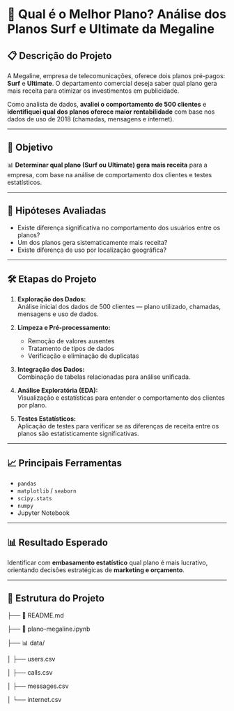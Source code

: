 # 📶 Qual é o Melhor Plano? Análise dos Planos Surf e Ultimate da Megaline

## 📋 Descrição do Projeto

A Megaline, empresa de telecomunicações, oferece dois planos pré-pagos: **Surf** e **Ultimate**. O departamento comercial deseja saber qual plano gera mais receita para otimizar os investimentos em publicidade.

Como analista de dados, **avaliei o comportamento de 500 clientes** e **identifiquei qual dos planos oferece maior rentabilidade** com base nos dados de uso de 2018 (chamadas, mensagens e internet).

---

## 🎯 Objetivo

📊 **Determinar qual plano (Surf ou Ultimate) gera mais receita** para a empresa, com base na análise de comportamento dos clientes e testes estatísticos.

---

## 🧪 Hipóteses Avaliadas

- Existe diferença significativa no comportamento dos usuários entre os planos?
- Um dos planos gera sistematicamente mais receita?
- Existe diferença de uso por localização geográfica?

---

## 🛠️ Etapas do Projeto

1. **Exploração dos Dados:**  
   Análise inicial dos dados de 500 clientes — plano utilizado, chamadas, mensagens e uso de dados.

2. **Limpeza e Pré-processamento:**  
   - Remoção de valores ausentes  
   - Tratamento de tipos de dados  
   - Verificação e eliminação de duplicatas

3. **Integração dos Dados:**  
   Combinação de tabelas relacionadas para análise unificada.

4. **Análise Exploratória (EDA):**  
   Visualização e estatísticas para entender o comportamento dos clientes por plano.

5. **Testes Estatísticos:**  
   Aplicação de testes para verificar se as diferenças de receita entre os planos são estatisticamente significativas.

---

## 📈 Principais Ferramentas

- `pandas`  
- `matplotlib` / `seaborn`  
- `scipy.stats`  
- `numpy`  
- Jupyter Notebook

---

## 📊 Resultado Esperado

Identificar com **embasamento estatístico** qual plano é mais lucrativo, orientando decisões estratégicas de **marketing e orçamento**.

---

## 📁 Estrutura do Projeto
├── 📘 README.md

├── 📓 plano-megaline.ipynb

├── 📊 data/

   │ ├── users.csv

   │ ├── calls.csv

   │ ├── messages.csv
   
   │ └── internet.csv
